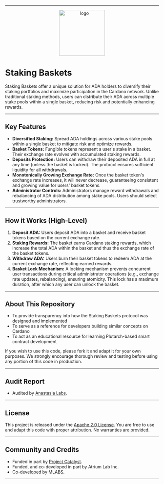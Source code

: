 
---

<p align="center">
  <img src="https://github.com/user-attachments/assets/d93aef5a-69c5-4dac-bd82-8f51480c97d5" alt="logo" width="150"/>
</p>



# Staking Baskets

Staking Baskets offer a unique solution for ADA holders to diversify their staking portfolios and maximize participation in the Cardano network. Unlike traditional staking methods, users can distribute their ADA across multiple stake pools within a single basket, reducing risk and potentially enhancing rewards.

---

## Key Features
* **Diversified Staking:** Spread ADA holdings across various stake pools within a single basket to mitigate risk and optimize rewards.  
* **Basket Tokens:** Fungible tokens represent a user's stake in a basket. Their exchange rate evolves with accumulated staking rewards.  
* **Deposits Protection:** Users can withdraw their deposited ADA in full at any time (unless the basket is locked). The protocol ensures sufficient liquidity for all withdrawals.  
* **Monotonically Growing Exchange Rate:** Once the basket token's exchange rate increases, it will never decrease, guaranteeing consistent and growing value for users' basket tokens.  
* **Administrator Controls:** Administrators manage reward withdrawals and rebalancing of ADA distribution among stake pools. Users should select trustworthy administrators.  

---

## How it Works (High-Level)
1. **Deposit ADA:** Users deposit ADA into a basket and receive basket tokens based on the current exchange rate.  
2. **Staking Rewards:** The basket earns Cardano staking rewards, which increase the total ADA within the basket and thus the exchange rate of the basket tokens.  
3. **Withdraw ADA:** Users burn their basket tokens to redeem ADA at the current exchange rate, reflecting earned rewards.  
4. **Basket Lock Mechanism:** A locking mechanism prevents concurrent user transactions during critical administrator operations (e.g., exchange rate updates, rebalancing), ensuring atomicity. This lock has a maximum duration, after which any user can unlock the basket.  

---

## About This Repository
- To provide transparency into how the Staking Baskets protocol was designed and implemented  
- To serve as a reference for developers building similar concepts on Cardano  
- To act as an educational resource for learning Plutarch-based smart contract development  

If you wish to use this code, please fork it and adapt it for your own purposes. We strongly encourage thorough review and testing before using any portion of this code in production.  

---
## Audit Report

- Audited by [Anastasia Labs](https://www.anastasialabs.com/).

---

## License

This project is released under the [Apache 2.0 License](./LICENSE). You are free to use and adapt this code with proper attribution. No warranties are provided.  

---

## Community and Credits

- Funded in part by [Project Catalyst](https://projectcatalyst.io/).
- Funded, and co-developed in part by Atrium Lab Inc.
- Co-developed by MLABS.

---



